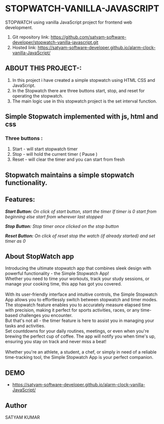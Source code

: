 # STOPWATCH-VANILLA-JAVASCRIPT

STOPWATCH using vanilla JavaScript project for frontend web development.

1. Git repository link: https://github.com/satyam-software-developer/stopwatch-vanilla-javascript.git
2. Hosted link: https://satyam-software-developer.github.io/alarm-clock-vanilla-JavaScript/

## ABOUT THIS PROJECT-:

1. In this project i have created a simple stopwatch using HTML CSS and JavaScript.
2. In the Stopwatch there are three buttons start, stop, and reset for operating the stopwatch.
3. The main logic use in this stopwatch project is the set interval function.

## Simple Stopwatch implemented with js, html and css

### Three buttons :

1. Start - will start stopwatch timer
2. Stop - will hold the current timer ( Pause )
3. Reset - will clear the timer and you can start from fresh

## Stopwatch maintains a simple stopwatch functionality.

## Features:

<i><b>Start Button:</b> On click of start button, start the timer If timer is 0 start from beginning else start from wherever last stopped</i>

<i><b>Stop Button:</b> Stop timer once clicked on the stop button</i>

<i><b>Reset Button:</b> On click of reset stop the watch (if already started) and set timer as 0</i>

## About StopWatch app

Introducing the ultimate stopwatch app that combines sleek design with powerful functionality - the Simple Stopwatch App! <br/>
Whether you need to time your workouts, track your study sessions, or manage your cooking time, this app has got you covered. <br/>
<br/>
With its user-friendly interface and intuitive controls, the Simple Stopwatch App allows you to effortlessly switch between stopwatch and timer modes. <br/>
The stopwatch feature enables you to accurately measure elapsed time with precision, making it perfect for sports activities, races, or any time-based challenges you encounter.
<br/>
But that's not all - the timer feature is here to assist you in managing your tasks and activities. <br/>
Set countdowns for your daily routines, meetings, or even when you're brewing the perfect cup of coffee. The app will notify you when time's up, ensuring you stay on track and never miss a beat! <br/>
<br/>
Whether you're an athlete, a student, a chef, or simply in need of a reliable time-tracking tool, the Simple Stopwatch App is your perfect companion.

## DEMO

- https://satyam-software-developer.github.io/alarm-clock-vanilla-JavaScript/

## Author

SATYAM KUMAR
